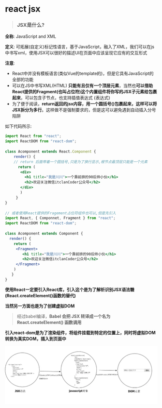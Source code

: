# react jsx

> ### JSX是什么?

**全称**: JavaScript and XML

**定义**: 可拓展(自定义)标记性语言，基于JavaScript，融入了XML，我们可以在js中书写xml，使用JSX可以很好的描述UI在页面中应该呈现它应有的交互形式

**注意**:

- React中并没有模板语言(类似Vue的template的)，但是它具有JavaScript的全部的功能
- 可以在JS中书写XML(HTML) **只能有且仅有一个顶层元素**，当然也**可以借助React提供的Fragment(也叫占位符)这个内置组件将你写的JSX子元素给包裹起来**，可以包含子节点，也支持插值表达式 {表达式}
- 为了便于阅读，**return返回的jsx内容，用一个圆括号()包裹起来，这样可以将JSX拆分为多行**。这样做不是强制要求的，但是这可以避免遇到自动插入分号陷阱

如下代码所示:

```jsx
import React from "react";
import ReactDOM from "react-dom";

class Acomponent extends React.Component {
    render() {
	// return 后面带着一个圆括号,只是为了换行显示,根节点最顶层只能是一个元素
      return (
       <div>
         <h1 title="我是川川">一个靠前排的90后帅小伙</h1>
         <h2>欢迎关注微信itclanCoder公众号</h2>
       </div>
       )
     }
}

// 或者使用React提供的Fragement占位符组件也可以,但是先引入
import React, { Componnet, Fragment } from "react";
import ReactDOM from "react-dom";

class Acomponent extends Component {
  render() {
    return (
     <Fragment>
        <h1 title="我是川川">一个靠前排的90后帅小伙</h1>
        <h2>欢迎关注微信itclanCoder公众号</h2>
     </Fragment>
    )
   }
}
```

**使用React一定要引入React库，引入这个是为了解析识别JSX语法糖(React.createElement()函数的替代)**

**当然另一方面也是为了创建虚拟DOM**

> 经过babel编译，**Babel 会把 JSX 转译成一个名为 React.createElement() 函数调用**

**引入react-dom是为了渲染组件，将组件挂载到特定的位置上，同时将虚拟DOM转换为真实DOM，插入到页面中**

![](../assets/imgs/img-018.webp)